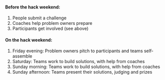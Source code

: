 #### Before the hack weekend:

1. People submit a challenge
2. Coaches help problem owners prepare
3. Participants get involved (see above)

#### On the hack weekend:

1. Friday evening: Problem owners pitch to participants and teams self-assemble
2. Saturday: Teams work to build solutions, with help from coaches
3. Sunday morning: Teams work to build solutions, with help from coaches
4. Sunday afternoon: Teams present their solutions, judging and prizes
